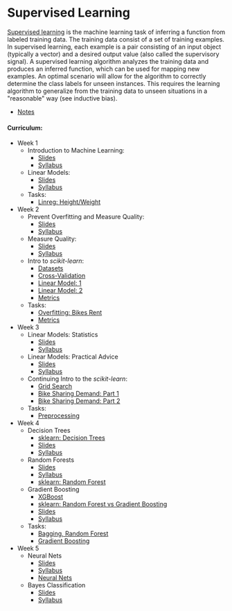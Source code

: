 # Supervised Learning

[Supervised learning](https://en.wikipedia.org/wiki/Supervised_learning) is the machine learning task of inferring a function from labeled training data. The training data consist of a set of training examples. In supervised learning, each example is a pair consisting of an input object (typically a vector) and a desired output value (also called the supervisory signal).
A supervised learning algorithm analyzes the training data and produces an inferred function, which can be used for mapping new examples. An optimal scenario will allow for the algorithm to correctly determine the class labels for unseen instances. This requires the learning algorithm to generalize from the training data to unseen situations in a "reasonable" way (see inductive bias).

- [Notes](./NOTES.md)

#### Curriculum:

- Week 1
	- Introduction to Machine Learning:
		- [Slides](./slides/1-1.Znakomstvo_s_machinym_obucheniem-Slides.pdf)
		- [Syllabus](./syllabus/1-1.Znakomstvo_s_mashinnym_obucheniem.pdf)
	- Linear Models:
		- [Slides](./slides/1-2.Lineynye_modeli-Slides.pdf)
		- [Syllabus](./syllabus/1-2.Linejnye_modeli.pdf)
	- Tasks:
		- [Linreg: Height/Weight](./linreg-height-weight/peer_review_linreg_height_weight.ipynb)
- Week 2
	- Prevent Overfitting and Measure Quality:
		- [Slides](./slides/2-1.Problema_pereobucheniya-Slides.pdf)
		- [Syllabus](./syllabus/2-1.Problema_pereobucheniya_i_bor_ba_s_nej.pdf)
	- Measure Quality:
		- [Slides](./slides/2-2.Metriki_kachestva-Slides.pdf)
		- [Syllabus](./syllabus/2-2.Metriki_kachestva.pdf)
	- Intro to *scikit-learn*:
		- [Datasets](./sklearn-datasets/sklearn-datasets.ipynb)
		- [Cross-Validation](./sklearn-cross-validation/sklearn-cross-validation.ipynb)
		- [Linear Model: 1](./sklearn-linear-model-1/sklearn-linear-model-1.ipynb)
		- [Linear Model: 2](./sklearn-linear-model-2/sklearn-linear-model-2.ipynb)
		- [Metrics](./sklearn-metrics/sklearn-metrics.ipynb)
	- Tasks:
		- [Overfitting: Bikes Rent](./overfitting-task/overfitting-task.ipynb)
		- [Metrics](./metrics-pa/metrics.ipynb)
- Week 3
	- Linear Models: Statistics
		- [Slides](./slides/3-1.Linejnye_modeli_statisticheskij_vzgljad-Slides.pdf)
		- [Syllabus](./syllabus/3-1.Linejnye_modeli_statisticheskij_vzglyad.pdf)
	- Linear Models: Practical Advice
		- [Slides](./slides/3-2.Prakticheskii_rekomendacii_po_linejnym_modeljam-Slides.pdf)
		- [Syllabus](./syllabus/3-2.Prakticheskie_rekomendacii_po_linejnym_modelyam.pdf)
	- Continuing Intro to the *scikit-learn*:
		- [Grid Search](./sklearn-grid-search/sklearn-grid-search.ipynb)
		- [Bike Sharing Demand: Part 1](./sklearn-case-part-1/sklearn-case-part-1.ipynb)
		- [Bike Sharing Demand: Part 2](./sklearn-case-part-2/sklearn-case-part-2.ipynb)
	- Tasks:
		- [Preprocessing](./preprocessing-lr/preprocessing-lr.ipynb)
- Week 4
	- Decision Trees
		- [sklearn: Decision Trees](./sklearn-decision-trees/sklearn-decision-trees.ipynb)
		- [Slides](./slides/4-1.Reshayushchie_derev_ya-Slides.pdf)
		- [Syllabus](./syllabus/4-1.Reshayushchie_derev_ya.pdf)
	- Random Forests
		- [Slides](./slides/4-2.Kompozicii-derev_ev-Slides.pdf)
		- [Syllabus](./syllabus/4-2.Sluchajnye_lesa.pdf)
		- [sklearn: Random Forest](./sklearn-random-forest/sklearn-random-forest.ipynb)
	- Gradient Boosting
		- [XGBoost](./syllabus/xgboost.pdf)
		- [sklearn: Random Forest vs Gradient Boosting](./sklearn-rf-vs-gb/sklearn-rf-vs-gb.ipynb)
		- [Slides](./slides/4-3.Boosting-Slides.pdf)
		- [Syllabus](./syllabus/4-3.Gradientnyj_busting.pdf)
	- Tasks:
		- [Bagging, Random Forest](./bagging-random-forest/solution.ipynb)
		- [Gradient Boosting](./grad-boosting/grad-boosting.ipynb)
- Week 5
	- Neural Nets
		- [Slides](./slides/5-1.Nejronnaya-set_-Slides.pdf)
		- [Syllabus](./syllabus/5-1.Nejronnye_seti.pdf)
		- [Neural Nets](./neural-nets/task-nn.ipynb)
	- Bayes Classification
	    - [Slides](./slides/5-2.Bayes_classification-Slides.pdf)
		- [Syllabus](./syllabus/5-2.Bajesovskaya_klassifikaciya_i_regressiya.pdf)
		